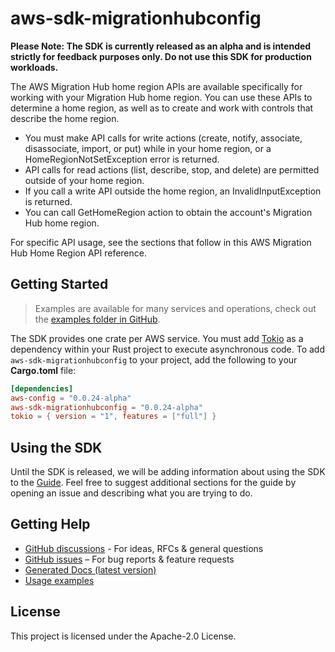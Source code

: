 # aws-sdk-migrationhubconfig

**Please Note: The SDK is currently released as an alpha and is intended strictly for
feedback purposes only. Do not use this SDK for production workloads.**

The AWS Migration Hub home region APIs are available specifically for working with your Migration Hub home region. You can use these APIs to determine a home region, as well as to create and work with controls that describe the home region.
  - You must make API calls for write actions (create, notify, associate, disassociate, import, or put) while in your home region, or a HomeRegionNotSetException error is returned.
  - API calls for read actions (list, describe, stop, and delete) are permitted outside of your home region.
  - If you call a write API outside the home region, an InvalidInputException is returned.
  - You can call GetHomeRegion action to obtain the account's Migration Hub home region.

For specific API usage, see the sections that follow in this AWS Migration Hub Home Region API reference.

## Getting Started

> Examples are available for many services and operations, check out the
> [examples folder in GitHub](https://github.com/awslabs/aws-sdk-rust/tree/main/sdk/examples).

The SDK provides one crate per AWS service. You must add [Tokio](https://crates.io/crates/tokio)
as a dependency within your Rust project to execute asynchronous code. To add `aws-sdk-migrationhubconfig` to
your project, add the following to your **Cargo.toml** file:

```toml
[dependencies]
aws-config = "0.0.24-alpha"
aws-sdk-migrationhubconfig = "0.0.24-alpha"
tokio = { version = "1", features = ["full"] }
```

## Using the SDK

Until the SDK is released, we will be adding information about using the SDK to the
[Guide](https://github.com/awslabs/aws-sdk-rust/blob/main/Guide.md). Feel free to suggest
additional sections for the guide by opening an issue and describing what you are trying to do.

## Getting Help

* [GitHub discussions](https://github.com/awslabs/aws-sdk-rust/discussions) - For ideas, RFCs & general questions
* [GitHub issues](https://github.com/awslabs/aws-sdk-rust/issues/new/choose) – For bug reports & feature requests
* [Generated Docs (latest version)](https://awslabs.github.io/aws-sdk-rust/)
* [Usage examples](https://github.com/awslabs/aws-sdk-rust/tree/main/sdk/examples)

## License

This project is licensed under the Apache-2.0 License.


